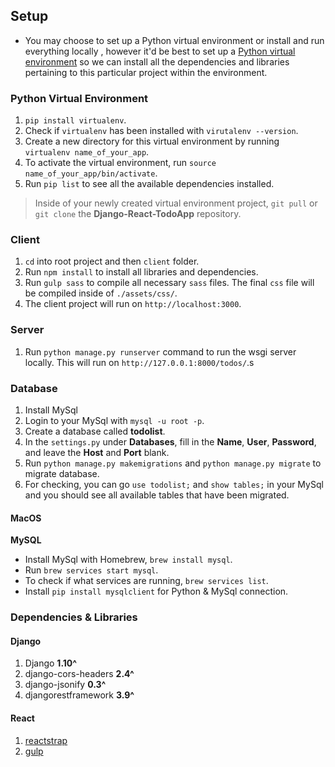 ## Setup
- You may choose to set up a Python virtual environment or install and run everything locally , however it'd be best to set up a [Python virtual environment](https://docs.python-guide.org/dev/virtualenvs/) so we can install all the dependencies and libraries pertaining to this particular project within the environment.

### Python Virtual Environment
1. `pip install virtualenv`.
2. Check if `virtualenv` has been installed with `virutalenv --version`.
3. Create a new directory for this virtual environment by running `virtualenv name_of_your_app`.
4. To activate the virtual environment, run `source name_of_your_app/bin/activate`.
5. Run `pip list` to see all the available dependencies installed.

> Inside of your newly created virtual environment project, `git pull` or `git clone` the **Django-React-TodoApp** repository.

### Client
1. `cd` into root project and then `client` folder.
2. Run `npm install` to install all libraries and dependencies.
3. Run `gulp sass` to compile all necessary `sass` files. The final `css` file will be compiled inside of `./assets/css/`.
4. The client project will run on `http://localhost:3000`.

### Server
1. Run `python manage.py runserver` command to run the wsgi server locally. This will run on `http://127.0.0.1:8000/todos/`.s

### Database
1. Install MySql
2. Login to your MySql with `mysql -u root -p`.
3. Create a database called **todolist**.
4. In the `settings.py` under **Databases**, fill in the **Name**, **User**, **Password**, and leave the **Host** and **Port** blank.
5. Run `python manage.py makemigrations` and `python manage.py migrate` to migrate database.
6. For checking, you can go `use todolist;` and `show tables;` in your MySql and you should see all available tables that have been migrated.

#### MacOS
 **MySQL**
 - Install MySql with  Homebrew, `brew install mysql`.
 - Run `brew services start mysql`.
 - To check if what services are running, `brew services list`.
 - Install `pip install mysqlclient` for Python & MySql connection.

### Dependencies & Libraries

#### Django
1. Django  **1.10^**
2. django-cors-headers             **2.4^**
3. django-jsonify                  **0.3^**
4. djangorestframework             **3.9^**

#### React
1. [reactstrap](https://reactstrap.github.io/)
2. [gulp](https://www.npmjs.com/package/gulp)
